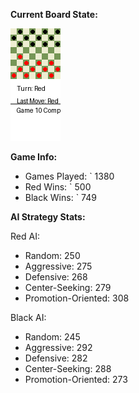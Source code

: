 
**Current Board State:**  
<!-- START_GIF -->
![Checkers Game](./checkers_game.gif)
<!-- END_GIF -->

**Game Info:**  
- Games Played: `<!-- GAMES_PLAYED --> 1380
- Red Wins: `<!-- RED_WINS --> 500
- Black Wins: `<!-- BLACK_WINS --> 749

<!-- AI_STATS -->
**AI Strategy Stats:**

Red AI:
- Random: 250
- Aggressive: 275
- Defensive: 268
- Center-Seeking: 279
- Promotion-Oriented: 308

Black AI:
- Random: 245
- Aggressive: 292
- Defensive: 282
- Center-Seeking: 288
- Promotion-Oriented: 273

